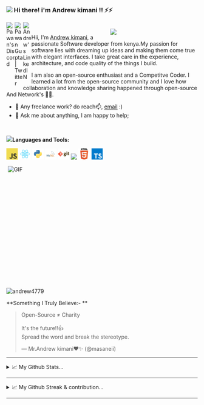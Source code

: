 ### <img src="https://media.giphy.com/media/VgCDAzcKvsR6OM0uWg/giphy.gif" width="50"> Hi there! i'm Andrew kimani !! ⚡⚡
<a href="https://www.instagram.com/masaneii/">
  <img align="left" alt="Pawan's Discord" width="22px" src="https://img.icons8.com/fluent/48/000000/instagram-new.png" />
</a>
<a href="https://twitter.com/masaneii">
  <img align="left" alt="Pawan Gupta | Twitter" width="22px" src="<i class="lni lni-twitter-original"></i>
</a>
<a href="https://www.linkedin.com/in/drew-kimani/">
  <img align="left" alt="Andrew's LinkedIN" width="22px" src="https://raw.githubusercontent.com/peterthehan/peterthehan/master/assets/linkedin.svg" />
</a>



<br />

<img align='right' src="https://media.giphy.com/media/M9gbBd9nbDrOTu1Mqx/giphy.gif" width="230">

Hii, I'm [Andrew kimani](https://www.instagram.com/masaneii/), a passionate Software developer from kenya.My passion for software lies with dreaming up ideas and making them come true with elegant interfaces. I take great care in the experience, architecture, and code quality of the things I build.

I am also an open-source enthusiast and a Competitve Coder. I learned a lot from the open-source community and I love how collaboration and knowledge sharing happened through open-source And Network's 🌱🌱.

  
- 💼 Any freelance work? do reach📫, [email](mailto:andrewkimani02@gmail.com) :)
- 💬 Ask me about anything, I am happy to help;

<a href="https://ko-fi.com/s/709ec191c7"> 
<div class="image">
<img src="https://storage.ko-fi.com/cdn/brandasset/kofi_button_dark.png" width="100" alt=""> 
</div>
</a>

<img src="https://media.giphy.com/media/WUlplcMpOCEmTGBtBW/giphy.gif" width="30">**Languages and Tools:** 

<code><img height="30" src="https://raw.githubusercontent.com/github/explore/80688e429a7d4ef2fca1e82350fe8e3517d3494d/topics/javascript/javascript.png"></code>
<code><img height="30" src="https://raw.githubusercontent.com/github/explore/80688e429a7d4ef2fca1e82350fe8e3517d3494d/topics/react/react.png"></code>
<code><img height="30" src="https://raw.githubusercontent.com/github/explore/80688e429a7d4ef2fca1e82350fe8e3517d3494d/topics/python/python.png"></code>
<code><img height="30" src="https://raw.githubusercontent.com/github/explore/80688e429a7d4ef2fca1e82350fe8e3517d3494d/topics/mysql/mysql.png"></code>
<code><img height="30" src="https://raw.githubusercontent.com/github/explore/80688e429a7d4ef2fca1e82350fe8e3517d3494d/topics/git/git.png"></code>
<code><img height="30" src="https://img.icons8.com/color/48/000000/bootstrap.png"></code>
<code><img height="30" src="https://github.com/devicons/devicon/blob/master/icons/html5/html5-original-wordmark.svg"></code>
<code><img height="30" src="https://raw.githubusercontent.com/devicons/devicon/master/icons/typescript/typescript-plain.svg"></code>

 <img align="right" alt="GIF" src="https://github.com/andrew4779/andrew4779/blob/main/code.gif" width="500" height="320" />

<p align="left"> <img src="https://komarev.com/ghpvc/?username=andrew4779y&label=Profile%20views&color=0e75b6&style=flat" alt="andrew4779" " /> </p>


**Something I Truly Believe:- **
<blockquote class="twitter-tweet"><p lang="en" dir="ltr">Open-Source ≠ Charity<br><br>It&#39;s the future!!👍<br>Spread the word and break the stereotype.</p>&mdash; Mr.Andrew kimani❤✨ (@masaneii)</blockquote> 

<div>
<hr>
 <details>
 <summary>📈 My Github Stats...</summary>
    <div>
     <p align="center"> 
    <img align="Center" src="https://github-readme-stats.vercel.app/api?username=andrew4779&show_icons=true&theme=dracula" alt="andrew-kimani" />
  </p>
    </div>
  </details>
 </hr>
 </div>
 <div>
<hr>
 <details>
  <summary>📈 My Github Streak & contribution...</summary>
  <p align="center"> 
    <img align="center" src="https://github-readme-streak-stats.herokuapp.com/?user=andrew4779&theme=dracula&layout=compact)" alt="andrew-kimani" />
  </p>
    </details>
 </hr>
 </div>
 <div>
 <hr>

 </hr></div>
